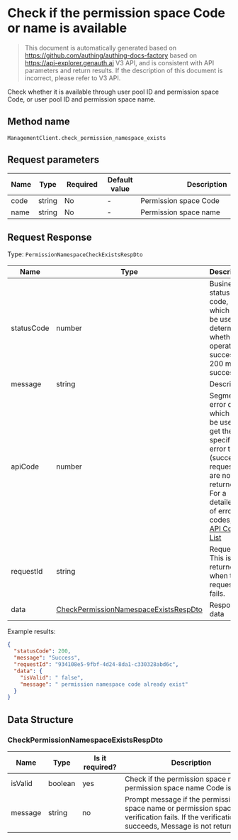 # Check if the permission space Code or name is available

<!--
Warning ⚠️:
Do not modify this document directly,
https://github.com/Authing/authing-docs-factory
Use this project to generate
-->

<LastUpdated />

> This document is automatically generated based on https://github.com/authing/authing-docs-factory based on https://api-explorer.genauth.ai V3 API, and is consistent with API parameters and return results. If the description of this document is incorrect, please refer to V3 API.

Check whether it is available through user pool ID and permission space Code, or user pool ID and permission space name.

## Method name

`ManagementClient.check_permission_namespace_exists`

## Request parameters

| Name | Type   | <div style="width:80px">Required</div> | <div style="width:60px">Default value</div> | <div style="width:300px">Description</div> | <div style="width:200px">Example value</div> |
| ---- | ------ | -------------------------------------- | ------------------------------------------- | ------------------------------------------ | -------------------------------------------- |
| code | string | No                                     | -                                           | Permission space Code                      | `examplePermissionNamespace`                 |
| name | string | No                                     | -                                           | Permission space name                      | `Example Permission Space`                   |

## Request Response

Type: `PermissionNamespaceCheckExistsRespDto`

| Name       | Type                                                                                       | Description                                                                                                                                                                                                                                                                                                                                    |
| ---------- | ------------------------------------------------------------------------------------------ | ---------------------------------------------------------------------------------------------------------------------------------------------------------------------------------------------------------------------------------------------------------------------------------------------------------------------------------------------- |
| statusCode | number                                                                                     | Business status code, which can be used to determine whether the operation is successful. 200 means success.                                                                                                                                                                                                                                   |
| message    | string                                                                                     | Description                                                                                                                                                                                                                                                                                                                                    |
| apiCode    | number                                                                                     | Segmented error code, which can be used to get the specific error type (successful requests are not returned). For a detailed list of error codes, see: [API Code List](https://api-explorer.genauth.ai/?tag=group/%E5%BC%80%E5%8F%91%E5%87%86%E5%A4%87#tag/%E5%BC%80%E5%8F%91%E5%87%86%E5%A4%87/%E9%94%99%E8%AF%AF%E5%A4%84%E7%90%86/apiCode) |
| requestId  | string                                                                                     | Request ID. This is returned when the request fails.                                                                                                                                                                                                                                                                                           |
| data       | <a href="#CheckPermissionNamespaceExistsRespDto">CheckPermissionNamespaceExistsRespDto</a> | Response data                                                                                                                                                                                                                                                                                                                                  |

Example results:

```json
{
  "statusCode": 200,
  "message": "Success",
  "requestId": "934108e5-9fbf-4d24-8da1-c330328abd6c",
  "data": {
    "isValid": " false",
    "message": " permission namespace code already exist"
  }
}
```

## Data Structure

### <a id="CheckPermissionNamespaceExistsRespDto"></a> CheckPermissionNamespaceExistsRespDto

| Name    | Type    | <div style="width:80px">Is it required?</div> | <div style="width:300px">Description</div>                                                                                                     | <div style="width:200px">Example value</div> |
| ------- | ------- | --------------------------------------------- | ---------------------------------------------------------------------------------------------------------------------------------------------- | -------------------------------------------- |
| isValid | boolean | yes                                           | Check if the permission space name or permission space name Code is valid                                                                      | ` false`                                     |
| message | string  | no                                            | Prompt message if the permission space name or permission space Code verification fails. If the verification succeeds, Message is not returned | ` permission namespace code already exist`   |
